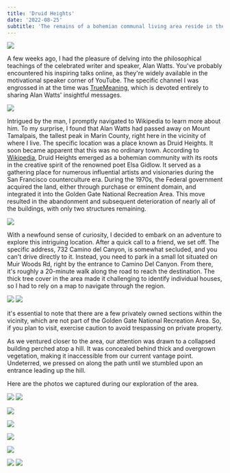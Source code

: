 ```yaml
---
title: 'Druid Heights'
date: '2022-08-25'
subtitle: 'The remains of a bohemian communal living area reside in the depths of Muir Woods. I ventured out to explore the area. Here are my discoveries and the story behind the place'
---
```


![](/static/Blog/images/DruidHeights/Aban1.jpg)



A few weeks ago, I had the pleasure of delving into the philosophical teachings of the celebrated writer and speaker, Alan Watts. You've probably encountered his inspiring talks online, as they're widely available in the motivational speaker corner of YouTube. The specific channel I was engrossed in at the time was [TrueMeaning](https://www.youtube.com/c/TrueMeaning/"), which is devoted entirely to sharing Alan Watts' insightful messages.


![](/static/Blog/images/DruidHeights/Watts.jpg)


Intrigued by the man, I promptly navigated to Wikipedia to learn more about him. To my surprise, I found that Alan Watts had passed away on Mount Tamalpais, the tallest peak in Marin County, right here in the vicinity of where I live. The specific location was a place known as Druid Heights. It soon became apparent that this was no ordinary town. According to [Wikipedia](https://en.wikipedia.org/wiki/Druid_Heights), Druid Heights emerged as a bohemian community with its roots in the creative spirit of the renowned poet Elsa Gidlow. It served as a gathering place for numerous influential artists and visionaries during the San Francisco counterculture era.
During the 1970s, the Federal government acquired the land, either through purchase or eminent domain, and integrated it into the Golden Gate National Recreation Area. This move resulted in the abandonment and subsequent deterioration of nearly all of the buildings, with only two structures remaining.

![](/static/Blog/images/DruidHeights/Aban2.jpg)

With a newfound sense of curiosity, I decided to embark on an adventure to explore this intriguing location. After a quick call to a friend, we set off. The specific address, 732 Camino del Canyon, is somewhat secluded, and you can't drive directly to it. Instead, you need to park in a small lot situated on Muir Woods Rd, right by the entrance to Camino Del Canyon. From there, it's roughly a 20-minute walk along the road to reach the destination. The thick tree cover in the area made it challenging to identify individual houses, so I had to rely on a map to navigate through the region.

![](/static/Blog/images/DruidHeights/DruidMap.jpg)
![](/static/Blog/images/DruidHeights/Map.png)

it's essential to note that there are a few privately owned sections within the vicinity, which are not part of the Golden Gate National Recreation Area. So, if you plan to visit, exercise caution to avoid trespassing on private property.

As we ventured closer to the area, our attention was drawn to a collapsed building perched atop a hill. It was concealed behind thick and overgrown vegetation, making it inaccessible from our current vantage point. Undeterred, we pressed on along the path until we stumbled upon an entrance leading up the hill.

Here are the photos we captured during our exploration of the area.

![](/static/Blog/images/DruidHeights/ArtInWattLib.jpg)
![](/static/Blog/images/DruidHeights/ManyTrees.jpg)

![](/static/Blog/images/DruidHeights/Car.jpg)

![](/static/Blog/images/DruidHeights/CoolWindow.jpg)

![](/static/Blog/images/DruidHeights/JapaneseMeditation.jpg)

![](/static/Blog/images/DruidHeights/Kitchen.jpg)

![](/static/Blog/images/DruidHeights/TahoeMap.jpg)
![](/static/Blog/images/DruidHeights/Window.jpg)
